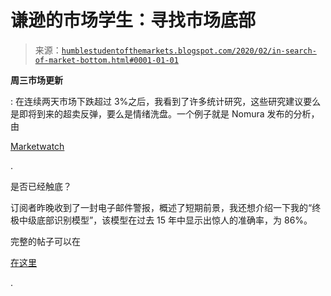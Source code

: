 <!--yml

分类：未分类

日期：2024-05-18 02:20:33

-->

# 谦逊的市场学生：寻找市场底部

> 来源：[`humblestudentofthemarkets.blogspot.com/2020/02/in-search-of-market-bottom.html#0001-01-01`](https://humblestudentofthemarkets.blogspot.com/2020/02/in-search-of-market-bottom.html#0001-01-01)

**周三市场更新**

: 在连续两天市场下跌超过 3%之后，我看到了许多统计研究，这些研究建议要么是即将到来的超卖反弹，要么是情绪洗盘。一个例子就是 Nomura 发布的分析，由

[Marketwatch](https://www.marketwatch.com/story/why-one-quantitative-analyst-says-stocks-may-have-seen-their-darkest-day-2020-02-26)

.

是否已经触底？

订阅者昨晚收到了一封电子邮件警报，概述了短期前景，我还想介绍一下我的“终极中级底部识别模型”，该模型在过去 15 年中显示出惊人的准确率，为 86%。

完整的帖子可以在

[在这里](https://humblestudentofthemarkets.com/2020/02/26/in-search-of-a-market-bottom/)

.
